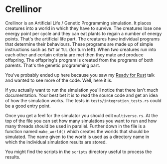 # Crellinor

Crellinor is an Artificial Life / Genetic Programming simulation. It places creatures into a world in which they have to survive. The creatures lose one energy point per cycle and they can eat plants to regain a number of energy points. That's the artificial life part. The creatures have individual programs that determine their behaviours. These programs are made up of simple instructions such as `EAT` or `TUL` (for turn left). When two creatures run into each other and certain criteria are met then they mate and produce offspring. The offspring's program is created from the programs of both parents. That's the genetic programming part.

You've probably ended up here because you saw my [Ready for Rust](https://erik.doernenburg.com/talks/#rust) talk and wanted to see more of the code. Well, here it is.

If you actually want to run the simulation you'll notice that there isn't much documentation. Your best bet it is to read the source code and get an idea of how the simulation works. The tests in `tests/integration_tests.rs` could be a good entry point.

Once you get a feel for the simulator you should edit `multiverse.rs`. At the top of the file you can set how many simulations you want to run and how many threads should be used in parallel. Further down in the file is a function named `make_world()` which creates the worlds that should be simulated. The name given to the world is used as a directory name in which the individual simulation results are stored.

You might find the scripts in the `scripts` directory useful to process the results. 
